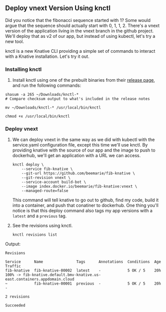 ## Deploy vnext Version Using knctl

Did you notice that the fibonacci sequence started with 1? Some would argue that the sequence should actually start with 0, 1, 1, 2. There's a vnext version of the application living in the vnext branch in the github project. We'll deploy that as v2 of our app, but instead of using kubectl, let's try a new tool.

knctl is a new Knative CLI providing a simple set of commands to interact with a Knative installation. Let's try it out.

### Installing knctl
1. Install knctl using one of the prebuilt binaries from their [release page](https://github.com/cppforlife/knctl/releases), and run the following commands:

  ```
  shasum -a 265 ~/Downloads/knctl-*
  # Compare checksum output to what's included in the release notes

  mv ~/Downloads/knctl-* /usr/local/bin/knctl

  chmod +x /usr/local/bin/knctl
  ```

### Deploy vnext
1. We can deploy vnext in the same way as we did with kubectl with the service.yaml configuration file, except this time we'll use knctl. By providing knative with the source of our app and the image to push to dockerhub, we'll get an application with a URL we can access.

	```
	knctl deploy \
	    --service fib-knative \
	    --git-url https://github.com/beemarie/fib-knative \
	    --git-revision vnext \
	    --service-account build-bot \
	    --image index.docker.io/beemarie/fib-knative:vnext \
	    --managed-route=false
	```
	This command will tell knative to go out to github, find my code, build it into a container, and push that conatiner to dockerhub. One thing you'll notice is that this deploy command also tags my app versions with a `latest` and a `previous` tag.

2. See the revisions using knctl.

	```
	knctl revisions list
	```

  Output:
  ```
  Revisions

  Service      Name               Tags      Annotations  Conditions  Age  Traffic  
  fib-knative  fib-knative-00002  latest    -            5 OK / 5    20h  100% -> fib-knative.default.bmv-knative.us-east.containers.appdomain.cloud  
  ~            fib-knative-00001  previous  -            5 OK / 5    20h  -

  2 revisions

  Succeeded
```
